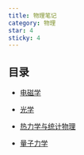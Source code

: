 ```yaml
---
title: 物理笔记
category: 物理
star: 4
sticky: 4
---
```


## 目录

- [电磁学](electromagnetism/readme.md)

- [光学](optism/readme.md)

- [热力学与统计物理](tsp/readme.md)

- [量子力学](quatum/readme.md)
